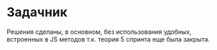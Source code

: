 # Задачник
Решения сделаны, в основном, без использования удобных, встроенных в JS методов т.к. теория 5 спринта еще была закрыта.